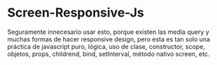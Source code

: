 # Screen-Responsive-Js

Seguramente innecesario usar esto, porque existen las media query y muchas formas de hacer responsive design, pero esta es tan solo una práctica de javascript puro, lógica, uso de clase, constructor, scope, objetos, props, childrend, bind, setInterval, método nativo screen, etc.
